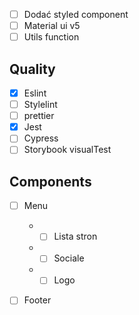 - [ ] Dodać styled component
- [ ] Material ui v5
- [ ] Utils function

## Quality

- [x] Eslint
- [ ] Stylelint
- [ ] prettier
- [x] Jest
- [ ] Cypress
- [ ] Storybook visualTest

## Components

- [ ] Menu

  - - [ ] Lista stron
  - - [ ] Sociale
  - - [ ] Logo

- [ ] Footer
